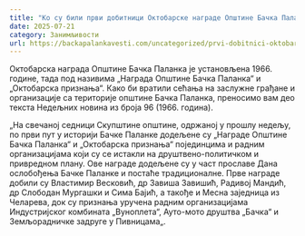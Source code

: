 ```yaml
---
title: "Ко су били први добитници Октобарске награде Општине Бачка Паланка"
date: 2025-07-21
category: Занимљивости
url: https://backapalankavesti.com/uncategorized/prvi-dobitnici-oktobarske-nagrade-opstine-backa-palanka/
---
```


Октобарска награда Општине Бачка Паланка је установљена 1966. године, тада под називима „Награда Општине Бачка Паланка“ и „Октобарска признања“. Како би вратили сећања на заслужне грађане и организације са територије општине Бачка Паланка, преносимо вам део текста Недељних новина из броја 96 (1966. година).

„На свечаној седници Скупштине општине, одржаној у прошлу недељу, по први пут у историји Бачке Паланке додељене су „Награде Општине Бачка Паланка“ и „Октобарска признања“ појединцима и радним организацијама који су се истакли на друштвено-политичком и привредном плану. Ове награде додељене су у част прославе Дана ослобођења Бачке Паланке и постаће традиционалне. Прве награде добили су Властимир Весковић, др Завиша Завишић, Радивој Мандић, др Слободан Мургашки и Сима Бајић, а такође и Месна заједница из Челарева, док су признања уручена радним организацијама Индустријског комбината „Вуноплета“, Ауто-мото друштва „Бачка“ и Земљорадничке задруге у Пивницама„.
